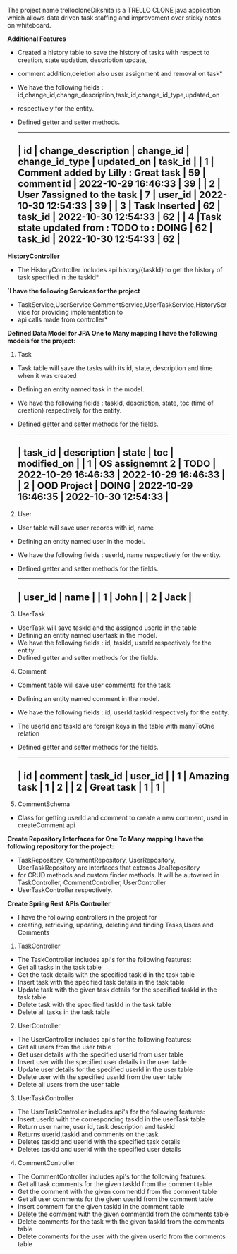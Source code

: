 The project name trellocloneDikshita is a TRELLO CLONE java application which allows data driven task staffing
and improvement over sticky notes on whiteboard.

**Additional Features**
  * Created a history table to save the history of tasks with respect to creation, state updation, description update,
  * comment addition,deletion also user assignment and removal on task*
* We have the following fields : id,change_id,change_description,task_id,change_id_type,updated_on
* respectively for the entity.
* Defined getter and setter methods.

   ______________________________________________________________________________________________________________
  | id  | change_description                       | change_id | change_id_type | updated_on          | task_id  |
  |  1  | Comment added by Lilly : Great task      |    59     | comment id     | 2022-10-29 16:46:33 |    39    |
  |  2  | User 7assigned to the task               |    7      |  user_id       | 2022-10-30 12:54:33 |    39    |
  |  3  | Task Inserted                            |   62      |  task_id       | 2022-10-30 12:54:33 |    62    |
  |  4  |Task state updated from : TODO to : DOING |   62      |  task_id       | 2022-10-30 12:54:33 |    62    |
   --------------------------------------------------------------------------------------------------------------
**HistoryController**
* The HistoryController includes api history/{taskId} to get the history of task specified in the taskId* 

**`I have the following Services for the project**
* TaskService,UserService,CommentService,UserTaskService,HistoryService for providing implementation to 
* api calls made from controller*


**Defined Data Model for JPA One to Many mapping**
**I have the following models for the project:**

1. Task 
* Task table will save the tasks with its id, state, description and time when it was created
* Defining an entity named task in the model.
* We have the following fields : taskId, description, state, toc (time of creation) respectively for the entity.
* Defined getter and setter methods for the fields.

    __________________________________________________________________________________
  | task_id    | description      | state | toc                 | modified_on         | 
  |  1         | OS assignemnt 2  | TODO  | 2022-10-29 16:46:33 | 2022-10-29 16:46:33 |
  |  2         | OOD Project      | DOING | 2022-10-29 16:46:35 | 2022-10-30 12:54:33 |
   -----------------------------------------------------------------------------------    

2. User
* User table will save user records with id, name
* Defining an entity named user in the model.
* We have the following fields : userId, name respectively for the entity.
* Defined getter and setter methods for the fields.

    _______________________
   | user_id    | name     |
   |  1         | John     |
   |  2         | Jack     |
   -------------------------     

3. UserTask
* UserTask will save taskId and the assigned userId in the table
* Defining an entity named usertask in the model.
* We have the following fields : id, taskId, userId respectively for the entity.
* Defined getter and setter methods for the fields.

4. Comment
* Comment table will save user comments for the task
* Defining an entity named comment in the model.
* We have the following fields : id, userId,taskId respectively for the entity.
* The userId and taskId are foreign keys in the table with manyToOne relation
* Defined getter and setter methods for the fields.

  __________________________________________________________________________________
  | id         | comment          | task_id                 | user_id              |
  |  1         | Amazing task     | 1                       | 2                    |
  |  2         | Great   task     | 1                       | 1                    |
   --------------------------------------------------------------------------------- 

5. CommentSchema
* Class for getting userId and comment to create a new comment, used in createComment api

**Create Repository Interfaces for One To Many mapping**
**I have the following repository for the project:**
* TaskRepository, CommentRepository, UserRepository, UserTaskRepository are interfaces that extends JpaRepository 
* for CRUD methods and custom finder methods. It will be autowired in TaskController, CommentController, UserController
* UserTaskController respectively.

**Create Spring Rest APIs Controller**
* I have the following controllers in the project for
* creating, retrieving, updating, deleting and finding Tasks,Users and Comments

1. TaskController
* The TaskController includes api's for the following features:
* Get all tasks in the task table
* Get the task details with the specified taskId in the task table
* Insert task with the specified task details in the task table
* Update task with the given task details for the specified taskId in the task table
* Delete task with the specified taskId in the task table
* Delete all tasks in the task table

2. UserController
* The UserController includes api's for the following features:
* Get all users from the user table
* Get user details with the specified userId from user table
* Insert user with the specified user details in the user table
* Update user details for the specified userId  in the user table
* Delete user with the specified userId from the user table
* Delete all users from the user table

3. UserTaskController
* The UserTaskController includes api's for the following features:
* Insert userId with the corresponding taskId in the userTask table
* Return user name, user id, task description and taskid
* Returns userid,taskid and comments on the task
* Deletes taskId and userId with the specified task details
* Deletes taskId and userId with the specified user details

4. CommentController
* The CommentController includes api's for the following features:
* Get all task comments for the given taskId from the comment table
* Get the comment with the given commentId from the comment table
* Get all user comments for the given userId from the comment table
* Insert comment for the given taskId in the comment table
* Delete the comment with the given commentId from the comments table
* Delete comments for the task with the given taskId from the comments table
* Delete comments for the user with the given userId from the comments table
